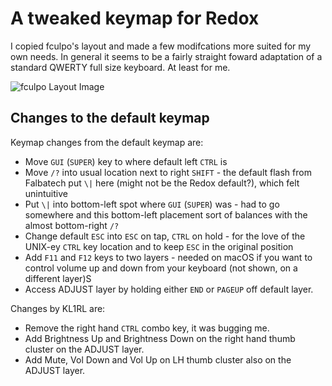 # A tweaked keymap for Redox

I copied fculpo's layout and made a few modifcations more suited for my own needs. In general it seems to be a fairly straight foward adaptation
of a standard QWERTY full size keyboard.  At least for me.

![fculpo Layout Image](https://i.imgur.com/OXT8boJ.png)

## Changes to the default keymap

Keymap changes from the default keymap are:

- Move `GUI` (`SUPER`) key to where default left `CTRL` is
- Move `/?` into usual location next to right `SHIFT` - the default flash from Falbatech put `\|` here (might not be the Redox default?), which felt unintuitive
- Put `\|` into bottom-left spot where `GUI` (`SUPER`) was - had to go somewhere and this bottom-left placement sort of balances with the almost bottom-right `/?`
- Change default `ESC` into `ESC` on tap, `CTRL` on hold - for the love of the UNIX-ey `CTRL` key location and to keep `ESC` in the original position
- Add `F11` and `F12` keys to two layers - needed on macOS if you want to control volume up and down from your keyboard (not shown, on a different layer)S
- Access ADJUST layer by holding either `END` or `PAGEUP` off default layer.

Changes by KL1RL are:
- Remove the right hand `CTRL` combo key, it was bugging me.
- Add Brightness Up and Brightness Down on the right hand thumb cluster on the ADJUST layer.
- Add Mute, Vol Down and Vol Up on LH thumb cluster also on the ADJUST layer.
